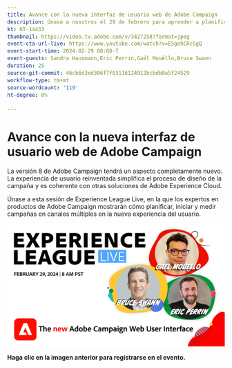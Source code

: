 ```yaml
---
title: Avance con la nueva interfaz de usuario web de Adobe Campaign
description: Únase a nosotros el 29 de febrero para aprender a planificar, iniciar y medir estrategias multicanal mediante la nueva interfaz de usuario web de Adobe Campaign, incluidas las capacidades de IA generativa en versión beta.
kt: KT-14433
thumbnail: https://video.tv.adobe.com/v/3427258?format=jpeg
event-cta-url-live: https://www.youtube.com/watch?v=ESgehCRcSgQ
event-start-time: 2024-02-29 08:00-7
event-guests: Sandra Hausmann,Eric Perrin,Gaël Mouëllo,Bruce Swann
duration: 25
source-git-commit: 46cb6d3ed306f7f03116124912bcbdb0a5f24529
workflow-type: tm+mt
source-wordcount: '119'
ht-degree: 0%

---
```


# Avance con la nueva interfaz de usuario web de Adobe Campaign

La versión 8 de Adobe Campaign tendrá un aspecto completamente nuevo. La experiencia de usuario reinventada simplifica el proceso de diseño de la campaña y es coherente con otras soluciones de Adobe Experience Cloud.

Únase a esta sesión de Experience League Live, en la que los expertos en productos de Adobe Campaign mostrarán cómo planificar, iniciar y medir campañas en canales múltiples en la nueva experiencia del usuario.

[![ExL LIVE 29 de febrero de 2024](../assets/exl-live-episode-02-29-24-web-banner.png)](https://engage.adobe.com/ExpLeagueLive-240229.html)

**Haga clic en la imagen anterior para registrarse en el evento.**